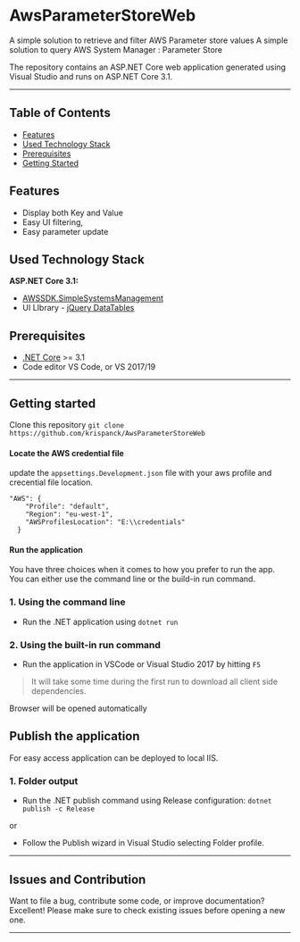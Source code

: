 # AwsParameterStoreWeb
A simple solution to retrieve and filter AWS Parameter store values
A simple solution to query AWS System Manager : Parameter Store

The repository contains an ASP.&#8203;NET Core web application generated using Visual Studio and runs on ASP.NET Core 3.1. 

---

## Table of Contents

* [Features](#features)
* [Used Technology Stack](#used-technology-stack)
* [Prerequisites](#prerequisites)
* [Getting Started](#getting-started)

## Features

* Display both Key and Value
* Easy UI filtering, 
* Easy parameter update

## Used Technology Stack

**ASP.NET Core 3.1:**

* [AWSSDK.SimpleSystemsManagement](https://docs.aws.amazon.com/sdkfornet/v3/apidocs/items/SSM/TSSMClient.html)
* UI LIbrary - [jQuery DataTables](https://datatables.net/)

## Prerequisites

* [.NET Core](https://www.microsoft.com/net/download/windows) >= 3.1
* Code editor VS Code, or VS 2017/19

---

## Getting started

Clone this repository `git clone https://github.com/krispanck/AwsParameterStoreWeb`

#### Locate the AWS credential file

update the `appsettings.Development.json` file with your aws profile and crecential file location.

    "AWS": {
        "Profile": "default",
        "Region": "eu-west-1",
        "AWSProfilesLocation": "E:\\credentials"
      }


#### Run the application

You have three choices when it comes to how you prefer to run the app. You can either use the command line or the build-in run command.

### 1. Using the command line

* Run the .NET application using `dotnet run`

### 2. Using the built-in run command

* Run the application in VSCode or Visual Studio 2017 by hitting `F5`

> It will take some time during the first run to download all client side dependencies.

Browser will be opened automatically


## Publish the application 
For easy access application can be deployed to local IIS. 

### 1. Folder output

* Run the .NET publish command using Release configuration: `dotnet publish -c Release`

or

* Follow the Publish wizard in Visual Studio selecting Folder profile.

---

## Issues and Contribution

Want to file a bug, contribute some code, or improve documentation? Excellent! Please make sure to check existing issues before opening a new one.

---
